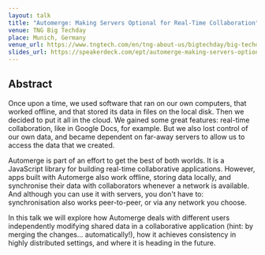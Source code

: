 ```yaml
---
layout: talk
title: "Automerge: Making Servers Optional for Real-Time Collaboration"
venue: TNG Big Techday
place: Munich, Germany
venue_url: https://www.tngtech.com/en/tng-about-us/bigtechday/big-techday-12/abstracts.html#c22092
slides_url: https://speakerdeck.com/ept/automerge-making-servers-optional-for-real-time-collaboration
---
```


<script async class="speakerdeck-embed" data-id="5cfe4dbf817b4c34a7a5321af9f80234" data-ratio="1.33333333333333" src="//speakerdeck.com/assets/embed.js"></script>

Abstract
--------

Once upon a time, we used software that ran on our own computers, that worked offline, and that
stored its data in files on the local disk. Then we decided to put it all in the cloud. We gained
some great features: real-time collaboration, like in Google Docs, for example. But we also lost
control of our own data, and became dependent on far-away servers to allow us to access the data
that we created.

Automerge is part of an effort to get the best of both worlds. It is a JavaScript library for
building real-time collaborative applications. However, apps built with Automerge also work offline,
storing data locally, and synchronise their data with collaborators whenever a network is available.
And although you can use it with servers, you don't have to: synchronisation also works
peer-to-peer, or via any network you choose.

In this talk we will explore how Automerge deals with different users independently modifying shared
data in a collaborative application (hint: by merging the changes... automatically!), how it
achieves consistency in highly distributed settings, and where it is heading in the future.
